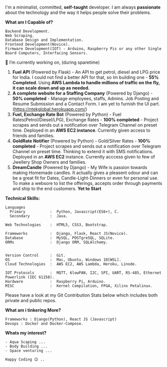 

<!--
**TechStuffBoy/TechStuffBoy** is a ✨ _special_ ✨ repository because its `README.md` (this file) appears on your GitHub profile.

Here are some ideas to get you started:

- 🔭 I’m currently working on ...
- 🌱 I’m currently learning ...
- 👯 I’m looking to collaborate on ...
- 🤔 I’m looking for help with ...
- 💬 Ask me about ...
- 📫 How to reach me: ...
- 😄 Pronouns: ...
- ⚡ Fun fact: ...
-->

I'm a minimalist, committed, **self-taught** developer. I am always **passionate** about the technology and the way it helps people solve their problems.

<!--
![Nandhu's GitHub stats](https://github-readme-stats.vercel.app/api?username=techstuffboy&count_private=true&show_icons=true&theme=radical&hide=stars,contribs)

[![Readme Card](https://github-readme-stats.vercel.app/api/pin/?username=techstuffboy&repo=staffing_proto)](https://github.com/anuraghazra/github-readme-stats)
-->
**What am I Capable of?**
```
Backend Development.
Web Scraping.
Database Design and Implementation.
Frontend Development(Novice).
Firmware Development(IOT) - Arduino, Raspberry Pis or any other Single Board Computers, Interfacing Sensors.
```
🔭 I’m currently working on, (during sparetime)
  1. **Fuel API** (Powered by Flask) - An API to get petrol, diesel and LPG price for India. I could not find a better API for that, so Im building one - **55% Completed**. Using **AWS Lambda to handle millions of traffic on the fly, it can scale down and up as needed.**
  2. **A complete website for a Staffing Company** (Powered by Django) - **50% completed** - Manage employees, staffs, Admins. Job Posting and Resume Submission and a Contact Form. I am yet to furnish the UI part. (https://ntekglobal.herokuapp.com/)
  3. **Fuel, Exchange Rate Bot** (Powered by Python) - Fuel Rates(Petrol/Diesel/LPG), Exchange Rates - **100% completed** - Project scrapes and sends out a notification over Telegram Channel on preset time. Deployed in an **AWS EC2 instance**. Currently given access to friends and families.
  4. **GoldRate Notifier** (Powered by Python) -  Gold/Silver Rates - **100% completed** - Project scrapes and sends out a notification over Telegram Channel on preset time. Thinking to extend it with SMS notifications. Deployed in an **AWS EC2** instance. Currently acccess given to few of Jwellery Shop Owners and families.
  5. **DreamCandle** (Powered by Django) - My Wife is passion towards making Homemade candles. It actually gives a pleasent odour and can be a great fit for Dates, Candle-Light-Dinners or even for personal use. To make a websore to list the offerings, accepts order through payments and ship to the end customers.  **Yet to Start**
  

**Technical Skills:**
```
Languages          
  Primary           :  Python, Javascript(ES6+), C.
  Secondary         :  Java.
  
Web Technologies    :  HTML5, CSS3, Bootstrap.

Frameworks          :  Django, Flask, React JS(Novice).
Database            :  MySQL, POSTgreSQL, SQLite.
ORMs                :  Django ORM, SQLAlchemy.


Version Control     :  Git.
OS                  :  Mac, Ubuntu, Windows 10[WSL].
Cloud Technologies  :  AWS EC2, AWS Lambda, Heroku, Linode.

IOT Protocols       :  MQTT, 6lowPAN, I2C, SPI, UART, RS-485, Ethernet Powerlink (IEC 61158).
Hardware            :  Raspberry Pi, Arduino.
MISC                :  Kernel Compilation, FPGA, Xilinx Petalinux.

```

Please have a look at my Git Contribution Stats below which includes both private and public repos.


<!--
**Git Stats of my Private Repos**
![alt text](https://github.com/TechStuffBoy/TechStuffBoy/blob/master/Nandha-TillAug.png)
-->


**What am i tinkering More?**
```
Frameworks : Django(Python), React JS (Javascript)
Devops : Docker and Docker-Compose.
```
**Whats my interest?**
```
- Aqua Scaping ...
- Body Building ...
- Space venturing ...
```
```
Happy Coding 😉 ..
```
